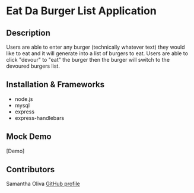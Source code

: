 # Eat Da Burger List Application

## Description
Users are able to enter any burger (technically whatever text) they would like to eat and it will generate into a list of burgers to eat. Users are able to click "devour" to "eat" the burger then the burger will switch to the devoured burgers list. 

## Installation & Frameworks
* node.js
* mysql
* express
* express-handlebars

## Mock Demo
[Demo]

## Contributors
Samantha Oliva
[GitHub profile](https://github.com/oliva-sam)